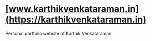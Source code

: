 # [www.karthikvenkataraman.in](https://karthikvenkataraman.in)
Personal portfolio website of Karthik Venkataraman
